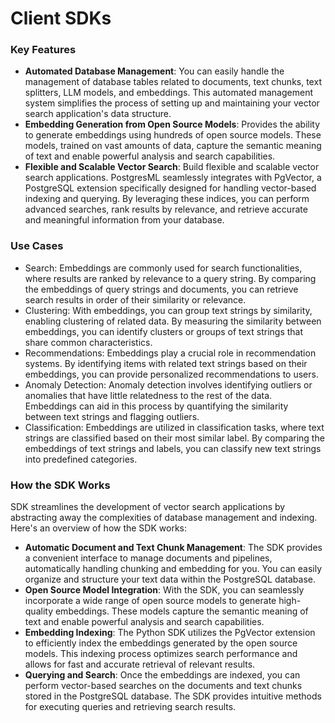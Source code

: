 # Client SDKs

### Key Features

* **Automated Database Management**: You can easily handle the management of database tables related to documents, text chunks, text splitters, LLM models, and embeddings. This automated management system simplifies the process of setting up and maintaining your vector search application's data structure.
* **Embedding Generation from Open Source Models**: Provides the ability to generate embeddings using hundreds of open source models. These models, trained on vast amounts of data, capture the semantic meaning of text and enable powerful analysis and search capabilities.
* **Flexible and Scalable Vector Search**: Build flexible and scalable vector search applications. PostgresML seamlessly integrates with PgVector, a PostgreSQL extension specifically designed for handling vector-based indexing and querying. By leveraging these indices, you can perform advanced searches, rank results by relevance, and retrieve accurate and meaningful information from your database.

### Use Cases

* Search: Embeddings are commonly used for search functionalities, where results are ranked by relevance to a query string. By comparing the embeddings of query strings and documents, you can retrieve search results in order of their similarity or relevance.
* Clustering: With embeddings, you can group text strings by similarity, enabling clustering of related data. By measuring the similarity between embeddings, you can identify clusters or groups of text strings that share common characteristics.
* Recommendations: Embeddings play a crucial role in recommendation systems. By identifying items with related text strings based on their embeddings, you can provide personalized recommendations to users.
* Anomaly Detection: Anomaly detection involves identifying outliers or anomalies that have little relatedness to the rest of the data. Embeddings can aid in this process by quantifying the similarity between text strings and flagging outliers.
* Classification: Embeddings are utilized in classification tasks, where text strings are classified based on their most similar label. By comparing the embeddings of text strings and labels, you can classify new text strings into predefined categories.

### How the SDK Works

SDK streamlines the development of vector search applications by abstracting away the complexities of database management and indexing. Here's an overview of how the SDK works:

* **Automatic Document and Text Chunk Management**: The SDK provides a convenient interface to manage documents and pipelines, automatically handling chunking and embedding for you. You can easily organize and structure your text data within the PostgreSQL database.
* **Open Source Model Integration**: With the SDK, you can seamlessly incorporate a wide range of open source models to generate high-quality embeddings. These models capture the semantic meaning of text and enable powerful analysis and search capabilities.
* **Embedding Indexing**: The Python SDK utilizes the PgVector extension to efficiently index the embeddings generated by the open source models. This indexing process optimizes search performance and allows for fast and accurate retrieval of relevant results.
* **Querying and Search**: Once the embeddings are indexed, you can perform vector-based searches on the documents and text chunks stored in the PostgreSQL database. The SDK provides intuitive methods for executing queries and retrieving search results.
